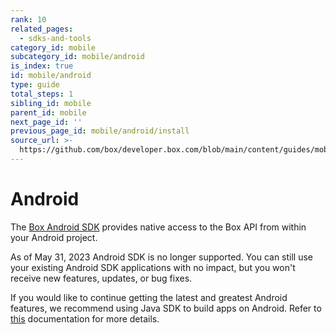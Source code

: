 ```yaml
---
rank: 10
related_pages:
  - sdks-and-tools
category_id: mobile
subcategory_id: mobile/android
is_index: true
id: mobile/android
type: guide
total_steps: 1
sibling_id: mobile
parent_id: mobile
next_page_id: ''
previous_page_id: mobile/android/install
source_url: >-
  https://github.com/box/developer.box.com/blob/main/content/guides/mobile/android/index.md
---
```

# Android

The [Box Android SDK][android-sdk] provides native access to the Box API from
within your Android project.

<Message type='warning'>

As of May 31, 2023 Android SDK is no
longer supported.
You can still use your
existing Android SDK applications with no impact,
but you won't receive new features,
updates, or bug fixes.

If you would like to continue getting
the latest and greatest Android features,
we recommend using Java SDK to build apps on Android.
Refer to [this][android-docs] documentation for more details.

</Message>

[android-sdk]: https://github.com/box/box-android-sdk
[android-docs]: https://github.com/box/box-java-sdk/blob/main/doc/android.md